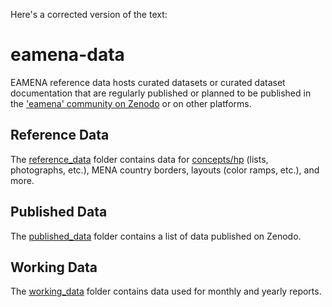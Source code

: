 Here's a corrected version of the text:

# eamena-data

EAMENA reference data hosts curated datasets or curated dataset documentation that are regularly published or planned to be published in the ['eamena' community on Zenodo](https://zenodo.org/communities/eamena) or on other platforms.

## Reference Data

The [reference_data](https://github.com/eamena-project/eamena-data/tree/main/reference_data) folder contains data for [concepts/hp](https://github.com/eamena-project/eamena-data/tree/main/reference_data/concepts/hp) (lists, photographs, etc.), MENA country borders, layouts (color ramps, etc.), and more.

## Published Data

The [published_data](https://github.com/eamena-project/eamena-data/tree/main/published_data) folder contains a list of data published on Zenodo.

## Working Data

The [working_data](https://github.com/eamena-project/eamena-data/tree/main/working_data/hp_by_gs_nb) folder contains data used for monthly and yearly reports.